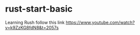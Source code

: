 # rust-start-basic

Learning Rush follow this link
https://www.youtube.com/watch?v=k9ZzKG8fdN8&t=2057s
